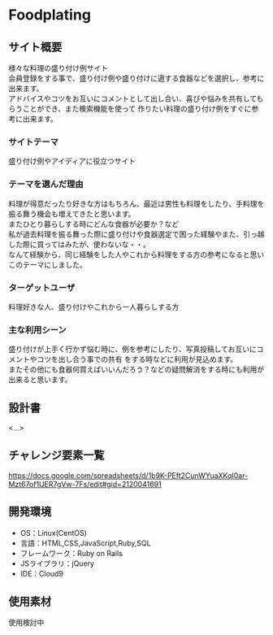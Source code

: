 # Foodplating

## サイト概要
様々な料理の盛り付け例サイト <br>
会員登録をする事で、盛り付け例や盛り付けに適する食器などを選択し、参考に出来ます。<br>
アドバイスやコツをお互いにコメントとして出し合い、喜びや悩みを共有してもらうことができ、また検索機能を使って
作りたい料理の盛り付け例をすぐに参考に出来ます。


### サイトテーマ
盛り付け例やアイディアに役立つサイト

### テーマを選んだ理由
料理が得意だったり好きな方はもちろん、最近は男性も料理をしたり、手料理を振る舞う機会も増えてきたと思います。<br>
またひとり暮らしする時にどんな食器が必要か？など<br>
私が過去料理を振る舞った際に盛り付けや食器選定で困った経験やまた、引っ越した際に買ってはみたが、使わないな・・。<br>
なんて経験から、同じ経験をした人やこれから料理をする方の参考になると思いこのテーマにしました。

### ターゲットユーザ
料理好きな人、盛り付けやこれから一人暮らしする方

### 主な利用シーン
盛り付けが上手く行かず悩む時に、例を参考にしたり、写真投稿してお互いにコメントやコツを出し合う事での共有
をする時などに利用が見込めます。<br>
またその他にも食器何買えばいいんだろう？などの疑問解消をする時にも利用が出来ると思います。

## 設計書
<...>

## チャレンジ要素一覧
https://docs.google.com/spreadsheets/d/1b9K-PEft2CunWYuaXKqI0ar-Mzt67of1UER7gVw-7Fs/edit#gid=2120041691

## 開発環境
- OS：Linux(CentOS)
- 言語：HTML,CSS,JavaScript,Ruby,SQL
- フレームワーク：Ruby on Rails
- JSライブラリ：jQuery
- IDE：Cloud9

## 使用素材
使用検討中